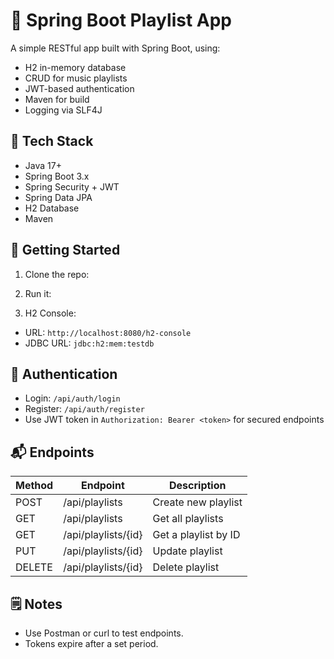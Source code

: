 # 🎵 Spring Boot Playlist App

A simple RESTful app built with Spring Boot, using:

- H2 in-memory database
- CRUD for music playlists
- JWT-based authentication
- Maven for build
- Logging via SLF4J

## 🔧 Tech Stack

- Java 17+
- Spring Boot 3.x
- Spring Security + JWT
- Spring Data JPA
- H2 Database
- Maven

## 🚀 Getting Started

1. Clone the repo:

2. Run it:

3. H2 Console:

- URL: `http://localhost:8080/h2-console`
- JDBC URL: `jdbc:h2:mem:testdb`

## 🔐 Authentication

- Login: `/api/auth/login`
- Register: `/api/auth/register`
- Use JWT token in `Authorization: Bearer <token>` for secured endpoints

## 📬 Endpoints

| Method | Endpoint            | Description          |
| ------ | ------------------- | -------------------- |
| POST   | /api/playlists      | Create new playlist  |
| GET    | /api/playlists      | Get all playlists    |
| GET    | /api/playlists/{id} | Get a playlist by ID |
| PUT    | /api/playlists/{id} | Update playlist      |
| DELETE | /api/playlists/{id} | Delete playlist      |

## 🗒️ Notes

- Use Postman or curl to test endpoints.
- Tokens expire after a set period.
